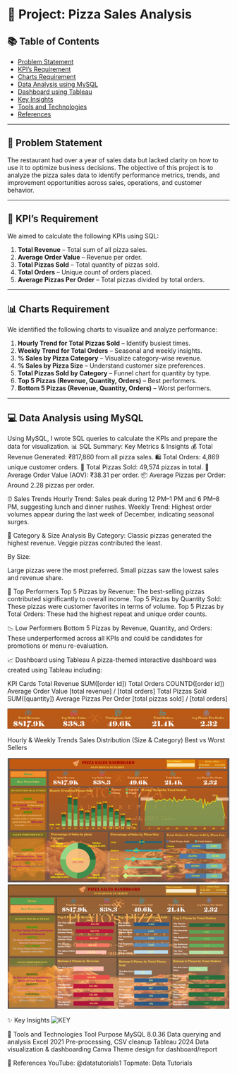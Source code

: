 
# 🍕 Project: Pizza Sales Analysis


## 📚 Table of Contents
- [Problem Statement](#problem-statement)
- [KPI’s Requirement](#kpis-requirement)
- [Charts Requirement](#charts-requirement)
- [Data Analysis using MySQL](#data-analysis-using-mysql)
- [Dashboard using Tableau](#dashboard-using-tableau)
- [Key Insights](#key-insights)
- [Tools and Technologies](#tools-and-technologies)
- [References](#references)

---

## 🧠 Problem Statement

The restaurant had over a year of sales data but lacked clarity on how to use it to optimize business decisions. The objective of this project is to analyze the pizza sales data to identify performance metrics, trends, and improvement opportunities across sales, operations, and customer behavior.

---

## 📌 KPI’s Requirement

We aimed to calculate the following KPIs using SQL:

1. **Total Revenue** – Total sum of all pizza sales.
2. **Average Order Value** – Revenue per order.
3. **Total Pizzas Sold** – Total quantity of pizzas sold.
4. **Total Orders** – Unique count of orders placed.
5. **Average Pizzas Per Order** – Total pizzas divided by total orders.

---

## 📊 Charts Requirement

We identified the following charts to visualize and analyze performance:

1. **Hourly Trend for Total Pizzas Sold** – Identify busiest times.
2. **Weekly Trend for Total Orders** – Seasonal and weekly insights.
3. **% Sales by Pizza Category** – Visualize category-wise revenue.
4. **% Sales by Pizza Size** – Understand customer size preferences.
5. **Total Pizzas Sold by Category** – Funnel chart for quantity by type.
6. **Top 5 Pizzas (Revenue, Quantity, Orders)** – Best performers.
7. **Bottom 5 Pizzas (Revenue, Quantity, Orders)** – Worst performers.

---

## 💻 Data Analysis using MySQL

Using MySQL, I wrote SQL queries to calculate the KPIs and prepare the data for visualization.
📊 SQL Summary: Key Metrics & Insights
💰 Total Revenue Generated: ₹817,860 from all pizza sales.
🛍️ Total Orders: 4,869 unique customer orders.
🍕 Total Pizzas Sold: 49,574 pizzas in total.
💸 Average Order Value (AOV): ₹38.31 per order.
📦 Average Pizzas per Order: Around 2.28 pizzas per order.

⏰ Sales Trends
Hourly Trend: Sales peak during 12 PM–1 PM and 6 PM–8 PM, suggesting lunch and dinner rushes.
Weekly Trend: Highest order volumes appear during the last week of December, indicating seasonal surges.

🧁 Category & Size Analysis
By Category:
Classic pizzas generated the highest revenue.
Veggie pizzas contributed the least.

By Size:

Large pizzas were the most preferred.
Small pizzas saw the lowest sales and revenue share.

🥇 Top Performers
Top 5 Pizzas by Revenue: The best-selling pizzas contributed significantly to overall income.
Top 5 Pizzas by Quantity Sold: These pizzas were customer favorites in terms of volume.
Top 5 Pizzas by Total Orders: These had the highest repeat and unique order counts.

📉 Low Performers
Bottom 5 Pizzas by Revenue, Quantity, and Orders:
These underperformed across all KPIs and could be candidates for promotions or menu re-evaluation.

📈 Dashboard using Tableau
A pizza-themed interactive dashboard was created using Tableau including:

KPI Cards
Total Revenue SUM([order id])
Total Orders COUNTD([order id])
Average Order Value [total revenue] / [total orders]
Total Pizzas Sold SUM([quantity])
Average Pizzas Per Order [total pizzas sold] / [total orders]

![](https://github.com/SREEJITA1904/PIZZA-SALES-ANALYSIS/raw/main/KPI's.png)

Hourly & Weekly Trends
Sales Distribution (Size & Category)
Best vs Worst Sellers

![](https://github.com/SREEJITA1904/PIZZA-SALES-ANALYSIS/raw/main/Slide1.PNG)
![](https://github.com/SREEJITA1904/PIZZA-SALES-ANALYSIS/raw/main/Slide2.PNG)

✨ Key Insights
![KEY](dashboard_preview.png)

🧰 Tools and Technologies
Tool	Purpose
MySQL 8.0.36	Data querying and analysis
Excel 2021	Pre-processing, CSV cleanup
Tableau 2024	Data visualization & dashboarding
Canva	Theme design for dashboard/report

🔗 References
YouTube: @datatutorials1
Topmate: Data Tutorials



